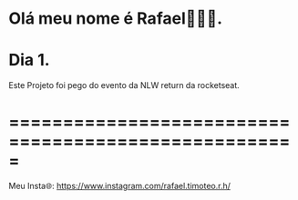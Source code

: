 # Olá meu nome é Rafael👋👋👋.

# Dia 1.
Este Projeto foi pego do evento da NLW return da rocketseat.


# =====================================================
Meu Insta🌐: https://www.instagram.com/rafael.timoteo.r.h/